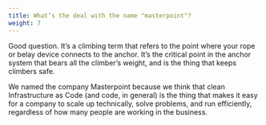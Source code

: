 ```yaml
---
title: What’s the deal with the name "masterpoint"?
weight: 7
---
```


Good question. It’s a climbing term that refers to the point where your rope or belay device connects to the anchor. It’s the critical point in the anchor system that bears all the climber’s weight, and is the thing that keeps climbers safe.

We named the company Masterpoint because we think that clean Infrastructure as Code (and code, in general) is the thing that makes it easy for a company to scale up technically, solve problems, and run efficiently, regardless of how many people are working in the business.
